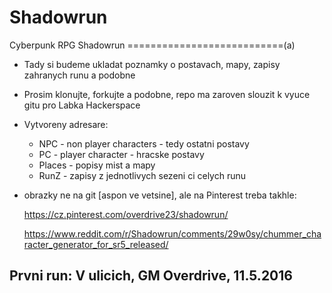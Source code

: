 # Shadowrun
Cyberpunk RPG Shadowrun
===========================(a)
- Tady si budeme ukladat poznamky o postavach, mapy, zapisy zahranych runu a podobne
- Prosim klonujte, forkujte a podobne, repo ma zaroven slouzit k vyuce gitu pro Labka Hackerspace
- Vytvoreny adresare:
	* NPC - non player characters - tedy ostatni postavy
	* PC - player character - hracske postavy
	* Places - popisy mist a mapy
	* RunZ - zapisy z jednotlivych sezeni ci celych runu

- obrazky ne na git [aspon ve vetsine], ale na Pinterest treba takhle: 

	https://cz.pinterest.com/overdrive23/shadowrun/
    
	https://www.reddit.com/r/Shadowrun/comments/29w0sy/chummer_character_generator_for_sr5_released/
	
Prvni run: V ulicich, GM Overdrive, 11.5.2016
------------
